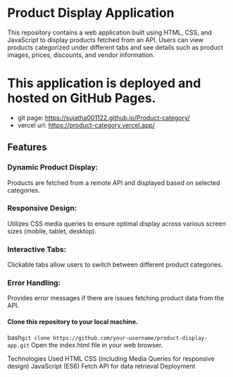 # Product Display Application
This repository contains a web application built using HTML, CSS, and JavaScript to display products fetched from an API. Users can view products categorized under different tabs and see details such as product images, prices, discounts, and vendor information.

# This application is deployed and hosted on GitHub Pages.
- git page: https://sujatha001122.github.io/Product-category/
- vercel url: https://product-category.vercel.app/
## Features

### Dynamic Product Display: 
Products are fetched from a remote API and displayed based on selected categories.
### Responsive Design: 
Utilizes CSS media queries to ensure optimal display across various screen sizes (mobile, tablet, desktop).
### Interactive Tabs: 
Clickable tabs allow users to switch between different product categories.
### Error Handling: 
Provides error messages if there are issues fetching product data from the API.

#### Clone this repository to your local machine.
bash``
git clone https://github.com/your-username/product-display-app.git
``
Open the index.html file in your web browser.

Technologies Used
HTML
CSS (including Media Queries for responsive design)
JavaScript (ES6)
Fetch API for data retrieval
Deployment


